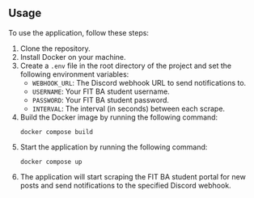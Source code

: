 ## Usage

To use the application, follow these steps:

1. Clone the repository.
2. Install Docker on your machine.
3. Create a `.env` file in the root directory of the project and set the following environment variables:
   - `WEBHOOK_URL`: The Discord webhook URL to send notifications to.
   - `USERNAME`: Your FIT BA student username.
   - `PASSWORD`: Your FIT BA student password.
   - `INTERVAL`: The interval (in seconds) between each scrape.
4. Build the Docker image by running the following command:
   ```
   docker compose build
   ```
5. Start the application by running the following command:
   ```
   docker compose up
   ```
6. The application will start scraping the FIT BA student portal for new posts and send notifications to the specified Discord webhook.
